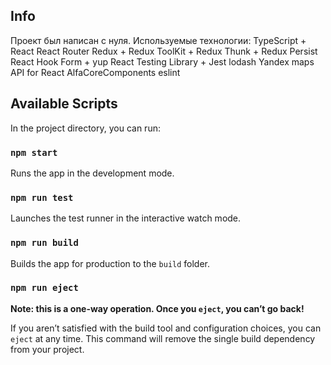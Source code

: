 ## Info

Проект был написан с нуля. Используемые технологии:
TypeScript + React
React Router
Redux + Redux ToolKit + Redux Thunk + Redux Persist
React Hook Form + yup
React Testing Library + Jest
lodash
Yandex maps API for React
AlfaCoreComponents
eslint

## Available Scripts

In the project directory, you can run:

### `npm start`

Runs the app in the development mode.

### `npm run test`

Launches the test runner in the interactive watch mode.

### `npm run build`

Builds the app for production to the `build` folder.

### `npm run eject`

**Note: this is a one-way operation. Once you `eject`, you can’t go back!**

If you aren’t satisfied with the build tool and configuration choices, you can `eject` at any time. This command will remove the single build dependency from your project.
